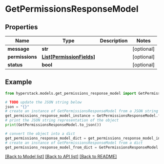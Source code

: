 # GetPermissionsResponseModel


## Properties

Name | Type | Description | Notes
------------ | ------------- | ------------- | -------------
**message** | **str** |  | [optional] 
**permissions** | [**List[PermissionFields]**](PermissionFields.md) |  | [optional] 
**status** | **bool** |  | [optional] 

## Example

```python
from hyperstack.models.get_permissions_response_model import GetPermissionsResponseModel

# TODO update the JSON string below
json = "{}"
# create an instance of GetPermissionsResponseModel from a JSON string
get_permissions_response_model_instance = GetPermissionsResponseModel.from_json(json)
# print the JSON string representation of the object
print(GetPermissionsResponseModel.to_json())

# convert the object into a dict
get_permissions_response_model_dict = get_permissions_response_model_instance.to_dict()
# create an instance of GetPermissionsResponseModel from a dict
get_permissions_response_model_from_dict = GetPermissionsResponseModel.from_dict(get_permissions_response_model_dict)
```
[[Back to Model list]](../README.md#documentation-for-models) [[Back to API list]](../README.md#documentation-for-api-endpoints) [[Back to README]](../README.md)


